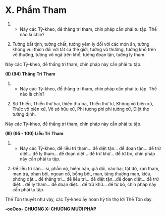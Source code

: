 # X. Phẩm Tham


<!--pg-->
1. - Này các Tỷ-kheo, để thắng tri tham, chín pháp cần phải tu tập. Thế nào là chín?

<!--pg-->
2. Tưởng bất tịnh, tưởng chết, tưởng yểm ly đối với các món ăn, tưởng không vui thích đối với tất cả thế
giới, tưởng vô thường, tưởng khổ trên vô thường, tưởng vô ngã trên khổ, tưởng đoạn tận, tưởng ly tham.

Này các Tỷ-kheo, để thắng tri tham, chín pháp này cần phải tu tập.

**(II) (94) Thắng Tri Tham**

<!--pg-->
1. - Này các Tỷ-kheo, để thắng tri tham, chín pháp cần phải tu tập. Thế nào là chín?

<!--pg-->
2. Sơ Thiền, Thiền thứ hai, thiền thứ ba, Thiền thứ tư, Không vô biên xứ, Thức vô biên xứ, Vô sở hữu
xứ, Phi tương phi phi tưởng xứ, Diệt thọ tưởng định.

Này các Tỷ-kheo, để thắng tri tham, chín pháp này cần phải tu tập.

**(III) (95 - 100) Liễu Tri Tham**

<!--pg-->
1. - Này các Tỷ-kheo, để liễu tri tham... để diệt tận... để đoạn tận... để trừ diệt... để ly tham... để đoạn
diệt... để trừ khử... để từ bỏ, chín pháp này cần phải tu tập.

<!--pg-->
2. Ðể liễu tri sân... si, phẫn nộ, hiềm hận, giả dối, não hại, tật đố, xan tham, man trá, phản bội, ngoan cố,
bồng bột, mạn, tăng thượng mạn, kiêu, phóng dật... để thắng tri... để liễu tri... để diệt tận...để đoạn diệt...
để trừ diệt... để ly tham... để đoạn diệt... để trừ khử... để từ bỏ, chín pháp này cần phải tu tập.

Thế Tôn thuyết như vậy, các Tỷ-kheo ấy hoan hỷ tín thọ lời Thế Tôn dạy.

**-ooOoo-**
**CHƯƠNG X: CHƯƠNG MƯỜI PHÁP**

